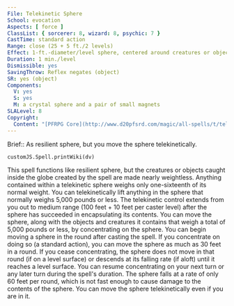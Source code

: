 ```yaml
---
File: Telekinetic Sphere
School: evocation
Aspects: [ force ]
ClassList: { sorcerer: 8, wizard: 8, psychic: 7 }
CastTime: standard action
Range: close (25 + 5 ft./2 levels)
Effect: 1-ft.-diameter/level sphere, centered around creatures or objects
Duration: 1 min./level
Dismissible: yes
SavingThrow: Reflex negates (object)
SR: yes (object)
Components:
  V: yes
  S: yes
  M: a crystal sphere and a pair of small magnets
SLALevel: 8
Copyright:
  Content: "[PFRPG Core](http://www.d20pfsrd.com/magic/all-spells/t/telekinetic-sphere)"
---
```

Brief:: As resilient sphere, but you move the sphere telekinetically.

```dataviewjs
customJS.Spell.printWiki(dv)
```

This spell functions like resilient sphere, but the creatures or objects caught inside the globe created by the spell are made nearly weightless. Anything contained within a telekinetic sphere weighs only one-sixteenth of its normal weight. You can telekinetically lift anything in the sphere that normally weighs 5,000 pounds or less. The telekinetic control extends from you out to medium range (100 feet + 10 feet per caster level) after the sphere has succeeded in encapsulating its contents.  You can move the sphere, along with the objects and creatures it contains that weigh a total of 5,000 pounds or less, by concentrating on the sphere. You can begin moving a sphere in the round after casting the spell. If you concentrate on doing so (a standard action), you can move the sphere as much as 30 feet in a round. If you cease concentrating, the sphere does not move in that round (if on a level surface) or descends at its falling rate (if aloft) until it reaches a level surface. You can resume concentrating on your next turn or any later turn during the spell's duration.  The sphere falls at a rate of only 60 feet per round, which is not fast enough to cause damage to the contents of the sphere.  You can move the sphere telekinetically even if you are in it.
